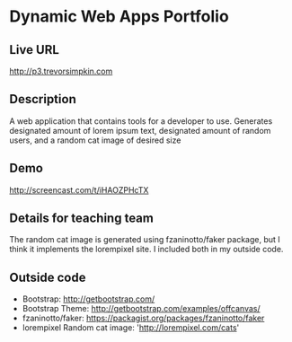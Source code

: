 # Dynamic Web Apps Portfolio

## Live URL
<http://p3.trevorsimpkin.com>

## Description
A web application that contains tools for a developer to use. Generates designated amount of lorem ipsum text, designated amount of random users, and a random cat image of desired size
## Demo
http://screencast.com/t/iHAOZPHcTX

## Details for teaching team
The random cat image is generated using fzaninotto/faker package, but I think it implements the lorempixel site. I included both in my outside code.

## Outside code
* Bootstrap: http://getbootstrap.com/
* Bootstrap Theme: http://getbootstrap.com/examples/offcanvas/
* fzaninotto/faker: https://packagist.org/packages/fzaninotto/faker
* lorempixel Random cat image: 'http://lorempixel.com/cats'